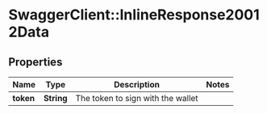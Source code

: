 # SwaggerClient::InlineResponse20012Data

## Properties
Name | Type | Description | Notes
------------ | ------------- | ------------- | -------------
**token** | **String** | The token to sign with the wallet | 


